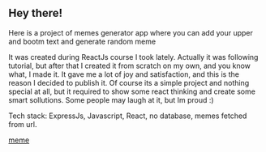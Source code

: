 ## Hey there!
Here is a project of memes generator app where you can add your upper and bootm text and generate random meme

It was created during ReactJs course I took lately. Actually it was following tutorial, but after that I created it
from scratch on my own, and you know what, I made it. It gave me a lot of joy and satisfaction, and this is the reason
I decided to publish it. 
Of course its a simple project and nothing special at all, but it required to show some react thinking
and create some smart sollutions. Some people may laugh at it, but Im proud :)

Tech stack:
ExpressJs, Javascript, React, no database, memes fetched from url.


[meme](https://user-images.githubusercontent.com/110019733/227153398-8d532a52-8c7d-4c71-a468-8cfc2fcc9dc3.png)
